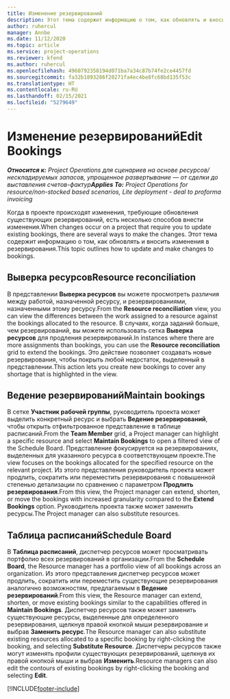 ```yaml
---
title: Изменение резервирований
description: Этот тема содержит информацию о том, как обновлять и вносить изменения в резервирования.
author: ruhercul
manager: Annbe
ms.date: 11/12/2020
ms.topic: article
ms.service: project-operations
ms.reviewer: kfend
ms.author: ruhercul
ms.openlocfilehash: 4960792358194d071ba7a34c87b74fe2ce4457fd
ms.sourcegitcommit: fa32b1893286f20271fa4ec4be8fc68bd135f53c
ms.translationtype: HT
ms.contentlocale: ru-RU
ms.lasthandoff: 02/15/2021
ms.locfileid: "5279649"
---
```

# <a name="edit-bookings"></a><span data-ttu-id="ca680-103">Изменение резервирований</span><span class="sxs-lookup"><span data-stu-id="ca680-103">Edit Bookings</span></span>

<span data-ttu-id="ca680-104">_**Относится к:** Project Operations для сценариев на основе ресурсов/нескладируемых запасов, упрощенное развертывание — от сделки до выставления счетов-фактур_</span><span class="sxs-lookup"><span data-stu-id="ca680-104">_**Applies To:** Project Operations for resource/non-stocked based scenarios, Lite deployment - deal to proforma invoicing_</span></span>


<span data-ttu-id="ca680-105">Когда в проекте происходят изменения, требующие обновления существующих резервирований, есть несколько способов внести изменения.</span><span class="sxs-lookup"><span data-stu-id="ca680-105">When changes occur on a project that require you to update existing bookings, there are several ways to make the changes.</span></span> <span data-ttu-id="ca680-106">Этот тема содержит информацию о том, как обновлять и вносить изменения в резервирования.</span><span class="sxs-lookup"><span data-stu-id="ca680-106">This topic outlines how to update and make changes to bookings.</span></span>

## <a name="resource-reconciliation"></a><span data-ttu-id="ca680-107">Выверка ресурсов</span><span class="sxs-lookup"><span data-stu-id="ca680-107">Resource reconciliation</span></span>

<span data-ttu-id="ca680-108">В представлении **Выверка ресурсов** вы можете просмотреть различия между работой, назначенной ресурсу, и резервированиями, назначенными этому ресурсу.</span><span class="sxs-lookup"><span data-stu-id="ca680-108">From the **Resource reconciliation** view, you can view the differences between the work assigned to a resource against the bookings allocated to the resource.</span></span> <span data-ttu-id="ca680-109">В случаях, когда заданий больше, чем резервирований, вы можете использовать сетка **Выверка ресурсов** для продления резервирований.</span><span class="sxs-lookup"><span data-stu-id="ca680-109">In instances where there are more assignments than bookings, you can use the **Resource reconciliation** grid to extend the bookings.</span></span> <span data-ttu-id="ca680-110">Это действие позволяет создавать новые резервирования, чтобы покрыть любой недостаток, выделенный в представлении.</span><span class="sxs-lookup"><span data-stu-id="ca680-110">This action lets you create new bookings to cover any shortage that is highlighted in the view.</span></span>

## <a name="maintain-bookings"></a><span data-ttu-id="ca680-111">Ведение резервирований</span><span class="sxs-lookup"><span data-stu-id="ca680-111">Maintain bookings</span></span>

<span data-ttu-id="ca680-112">В сетке **Участник рабочей группы**, руководитель проекта может выделить конкретный ресурс и выбрать **Ведение резервирований**, чтобы открыть отфильтрованное представление в таблице расписаний.</span><span class="sxs-lookup"><span data-stu-id="ca680-112">From the **Team Member** grid, a Project manager can highlight a specific resource and select **Maintain Bookings** to open a filtered view of the Schedule Board.</span></span> <span data-ttu-id="ca680-113">Представление фокусируется на резервированиях, выделенных для указанного ресурса в соответствующем проекте.</span><span class="sxs-lookup"><span data-stu-id="ca680-113">The view focuses on the bookings allocated for the specified resource on the relevant project.</span></span> <span data-ttu-id="ca680-114">Из этого представления руководитель проекта может продлить, сократить или переместить резервирования с повышенной степенью детализации по сравнению с параметром **Продлить резервирования**.</span><span class="sxs-lookup"><span data-stu-id="ca680-114">From this view, the Project manager can extend, shorten, or move the bookings with increased granularity compared to the **Extend Bookings** option.</span></span> <span data-ttu-id="ca680-115">Руководитель проекта также может заменить ресурсы.</span><span class="sxs-lookup"><span data-stu-id="ca680-115">The Project manager can also substitute resources.</span></span>

## <a name="schedule-board"></a><span data-ttu-id="ca680-116">Таблица расписаний</span><span class="sxs-lookup"><span data-stu-id="ca680-116">Schedule Board</span></span>

<span data-ttu-id="ca680-117">В **Таблица расписаний**, диспетчер ресурсов может просматривать портфолио всех резервирований в организации.</span><span class="sxs-lookup"><span data-stu-id="ca680-117">From the **Schedule Board**, the Resource manager has a portfolio view of all bookings across an organization.</span></span> <span data-ttu-id="ca680-118">Из этого представления диспетчер ресурсов может продлить, сократить или переместить существующие резервирования аналогично возможностям, предлагаемым в **Ведение резервирований**.</span><span class="sxs-lookup"><span data-stu-id="ca680-118">From this view, the Resource manager can extend, shorten, or move existing bookings similar to the capabilities offered in **Maintain Bookings**.</span></span> <span data-ttu-id="ca680-119">Диспетчер ресурсов также может заменить существующие ресурсы, выделенные для определенного резервирования, щелкнув правой кнопкой мыши резервирование и выбрав **Заменить ресурс**.</span><span class="sxs-lookup"><span data-stu-id="ca680-119">The Resource manager can also substitute existing resources allocated to a specific booking by right-clicking the booking, and selecting **Substitute Resource**.</span></span> <span data-ttu-id="ca680-120">Диспетчеры ресурсов также могут изменять профили существующих резервирований, щелкнув их правой кнопкой мыши и выбрав **Изменить**.</span><span class="sxs-lookup"><span data-stu-id="ca680-120">Resource managers can also edit the contours of existing bookings by right-clicking the booking and selecting **Edit**.</span></span>


[!INCLUDE[footer-include](../includes/footer-banner.md)]